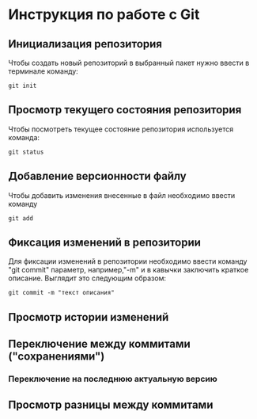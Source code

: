 # **Инструкция по работе с Git**

## Инициализация репозитория

Чтобы создать новый репозиторий в выбранный пакет нужно ввести в терминале команду:

    git init

## Просмотр текущего состояния репозитория

Чтобы посмотреть текущее состояние репозитория используется команда:

    git status

## Добавление версионности файлу 

Чтобы добавить изменения внесенные в файл необходимо ввести команду

    git add


## Фиксация изменений в репозитории

Для фиксации изменений в репозитории необходимо ввести команду "git commit" параметр, например,"-m" и в кавычки заключить краткое описание. Выглядит это следующим образом:

    git commit -m "текст описания"

## Просмотр истории изменений

## Переключение между коммитами ("сохранениями")

### Переключение на последнюю актуальную версию

## Просмотр разницы между коммитами